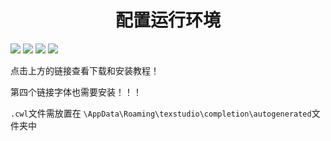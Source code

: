 # <center> 配置运行环境

[![](https://img.shields.io/badge/TeXstudio-4.2.3-orange)](http://texstudio.sourceforge.net/)
[![](https://img.shields.io/badge/TeX%20Live%20Guide-zh--cn--2020-informational)](https://tug.org/texlive/doc/texlive-zh-cn/texlive-zh-cn.pdf)
[![](https://img.shields.io/badge/TeX%20Live-2022-informational)](https://tug.org/texlive/windows.html)
[![](https://img.shields.io/badge/方正粗宋-简-informational)](https://www.zijia.com.cn/125?utm_source=fontsnetcn)

点击上方的链接查看下载和安装教程！

第四个链接字体也需要安装！！！

`.cwl`文件需放置在 `\AppData\Roaming\texstudio\completion\autogenerated`文件夹中